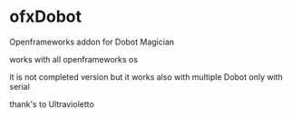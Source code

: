 # ofxDobot
Openframeworks addon for Dobot Magician

works with all openframeworks os

it is not completed version but it works also with multiple Dobot only with serial

thank's to Ultravioletto 
